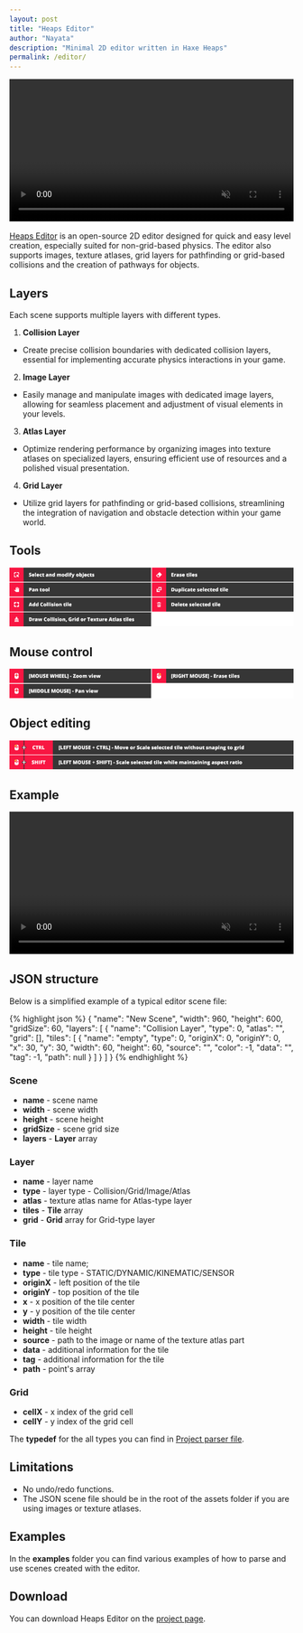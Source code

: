 ```yaml
---
layout: post
title: "Heaps Editor"
author: "Nayata"
description: "Minimal 2D editor written in Haxe Heaps"
permalink: /editor/
---
```


<center><video width="100%" autoplay muted loop><source src="/media/preview.mp4" type="video/mp4"></video></center>
<p></p>

[Heaps Editor](https://github.com/nayata/editor) is an open-source 2D editor designed for quick and easy level creation, especially suited for non-grid-based physics. The editor also supports images, texture atlases, grid layers for pathfinding or grid-based collisions and the creation of pathways for objects.

## Layers
Each scene supports multiple layers with different types.

1. **Collision Layer**
* Create precise collision boundaries with dedicated collision layers, essential for implementing accurate physics interactions in your game.

2. **Image Layer**
* Easily manage and manipulate images with dedicated image layers, allowing for seamless placement and adjustment of visual elements in your levels.

3. **Atlas Layer**
* Optimize rendering performance by organizing images into texture atlases on specialized layers, ensuring efficient use of resources and a polished visual presentation.

4. **Grid Layer**
* Utilize grid layers for pathfinding or grid-based collisions, streamlining the integration of navigation and obstacle detection within your game world.


## Tools
![Editor Tools](/media/tools.png "Editor Tools")

## Mouse control
![Editor Tools](/media/mouse.png "Editor Tools")

## Object editing
![Editor Tools](/media/editing.png "Editor Tools")

## Example
<center><video width="100%" autoplay muted loop controls><source src="/media/editing.mp4" type="video/mp4"></video></center>
<p></p>

## JSON structure
Below is a simplified example of a typical editor scene file:

{% highlight json %}
{
	"name": "New Scene",
	"width": 960,
	"height": 600,
	"gridSize": 60,
	"layers": [
	  {
		"name": "Collision Layer",
		"type": 0,
		"atlas": "",
		"grid": [],
		"tiles": [
		  {
			"name": "empty",
			"type": 0,
			"originX": 0,
			"originY": 0,
			"x": 30,
			"y": 30,
			"width": 60,
			"height": 60,
			"source": "",
			"color": -1,
			"data": "",
			"tag": -1,
			"path": null
		  }
		]
	  }
	]
  }
{% endhighlight %}

### Scene
- **name** - scene name
- **width** - scene width
- **height** - scene height
- **gridSize** - scene grid size
- **layers** - **Layer** array

### Layer
- **name** - layer name
- **type** - layer type - Collision/Grid/Image/Atlas
- **atlas** - texture atlas name for Atlas-type layer
- **tiles** - **Tile** array
- **grid** - **Grid** array for Grid-type layer

### Tile
- **name** - tile name;
- **type** - tile type - STATIC/DYNAMIC/KINEMATIC/SENSOR
- **originX** - left position of the tile
- **originY** - top position of the tile
- **x** - x position of the tile center
- **y** - y position of the tile center
- **width** - tile width
- **height** - tile height
- **source** - path to the image or name of the texture atlas part
- **data** - additional information for the tile
- **tag** - additional information for the tile
- **path** - point's array

### Grid
- **cellX** - x index of the grid cell
- **cellY** - y index of the grid cell

The **typedef** for the all types you can find in [Project parser file](https://github.com/nayata/editor/blob/main/examples/Project.hx).

## Limitations
- No undo/redo functions.
- The JSON scene file should be in the root of the assets folder if you are using images or texture atlases.

## Examples
In the **examples** folder you can find various examples of how to parse and use scenes created with the editor.

## Download
You can download Heaps Editor on the [project page](https://github.com/nayata/editor/releases).